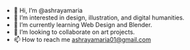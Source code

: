 - 👋 Hi, I’m @ashrayamaria
- 👀 I’m interested in design, illustration, and digital humanities. 
- 🌱 I’m currently learning Web Design and Blender. 
- 💞️ I’m looking to collaborate on art projects. 
- 📫 How to reach me ashrayamaria01@gmail.com
